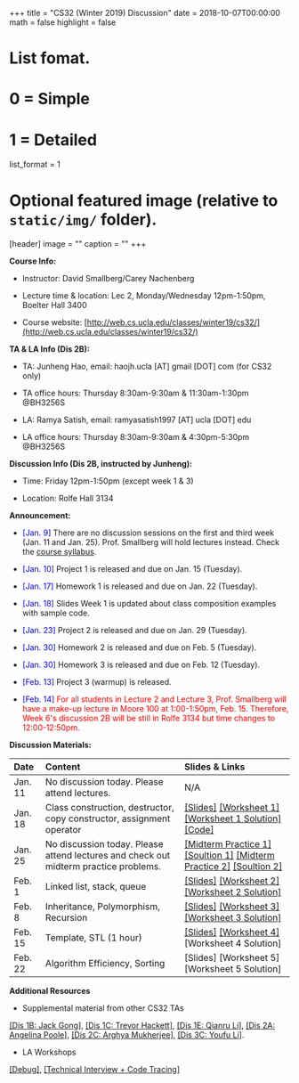 +++
title = "CS32 (Winter 2019) Discussion"
date = 2018-10-07T00:00:00
math = false
highlight = false

# List fomat.
#   0 = Simple
#   1 = Detailed
list_format = 1

# Optional featured image (relative to `static/img/` folder).
[header]
image = ""
caption = ""
+++

**Course Info:**

* Instructor: David Smallberg/Carey Nachenberg

* Lecture time & location: Lec 2, Monday/Wednesday 12pm-1:50pm, Boelter Hall 3400

* Course website: [http://web.cs.ucla.edu/classes/winter19/cs32/](http://web.cs.ucla.edu/classes/winter19/cs32/)

**TA & LA Info (Dis 2B):**

* TA: Junheng Hao, email: haojh.ucla [AT] gmail [DOT] com (for CS32 only)

* TA office hours: Thursday 8:30am-9:30am & 11:30am-1:30pm @BH3256S

* LA: Ramya Satish, email: ramyasatish1997 [AT] ucla [DOT] edu

* LA office hours: Thursday 8:30am-9:30am & 4:30pm-5:30pm @BH3256S

**Discussion Info (Dis 2B, instructed by Junheng):**

* Time: Friday 12pm-1:50pm (except week 1 & 3)

* Location: Rolfe Hall 3134

**Announcement:**

* <span style="color:blue">\[Jan. 9\]</span> There are no discussion sessions on the first and third week (Jan. 11 and Jan. 25). Prof. Smallberg will hold lectures instead. Check the [course syllabus](http://web.cs.ucla.edu/classes/winter19/cs32/).

* <span style="color:blue">\[Jan. 10\]</span> Project 1 is released and due on Jan. 15 (Tuesday).

* <span style="color:blue">\[Jan. 17\]</span> Homework 1 is released and due on Jan. 22 (Tuesday).

* <span style="color:blue">\[Jan. 18\]</span> Slides Week 1 is updated about class composition examples with sample code.

* <span style="color:blue">\[Jan. 23\]</span> Project 2 is released and due on Jan. 29 (Tuesday). 

* <span style="color:blue">\[Jan. 30\]</span> Homework 2 is released and due on Feb. 5 (Tuesday).

* <span style="color:blue">\[Jan. 30\]</span> Homework 3 is released and due on Feb. 12 (Tuesday).

* <span style="color:blue">\[Feb. 13\]</span> Project 3 (warmup) is released.

* <span style="color:blue">\[Feb. 14\]</span> <span style="color:red">For all students in Lecture 2 and Lecture 3, Prof. Smallberg will have a make-up lecture in Moore 100 at 1:00-1:50pm, Feb. 15. Therefore, Week 6's discussion 2B will be still in Rolfe 3134 but time changes to 12:00-12:50pm. </span>

**Discussion Materials:**

|  Date |                        Content                      |          Slides & Links            |
|:------|:----------------------------------------------------|:-----------------------------------|
| Jan. 11 | No discussion today. Please attend lectures. | N/A |
| Jan. 18 | Class construction, destructor, copy constructor, assignment operator | [\[Slides\]](https://www.haojunheng.com/files/cs32-w19/CS32_dis_week2.pdf)  [\[Worksheet 1\]](https://www.haojunheng.com/files/cs32-w19/worksheet1.pdf) [\[Worksheet 1 Solution\]](https://www.haojunheng.com/files/cs32-w19/worksheet1-solution.pdf) [\[Code\]](https://www.haojunheng.com/files/cs32-w19/sample_code_week2.zip) |
| Jan. 25 | No discussion today. Please attend lectures and check out midterm practice problems. | [\[Midterm Practice 1\]](http://web.cs.ucla.edu/classes/winter19/cs32/Sampleproblems/ChangMidterm1Practice.pdf) [\[Soultion 1\]](http://web.cs.ucla.edu/classes/winter19/cs32/Sampleproblems/ChangMidterm1PracticeSolution.pdf) [\[Midterm Practice 2\]](http://web.cs.ucla.edu/classes/winter19/cs32/Sampleproblems/ChoiMidterm1Practice.pdf) [\[Soultion 2\]](http://web.cs.ucla.edu/classes/winter19/cs32/Sampleproblems/ChoiMidterm1PracticeSolution.pdf) |
| Feb. 1  | Linked list, stack, queue  | [\[Slides\]](https://www.haojunheng.com/files/cs32-w19/CS32_dis_week4.pdf) [\[Worksheet 2\]](https://www.haojunheng.com/files/cs32-w19/worksheet2.pdf) [\[Worksheet 2 Solution\]](https://www.haojunheng.com/files/cs32-w19/worksheet2-solution.pdf) |
| Feb. 8  | Inheritance, Polymorphism, Recursion  | [\[Slides\]](https://www.haojunheng.com/files/cs32-w19/CS32_dis_week5.pdf) [\[Worksheet 3\]](https://www.haojunheng.com/files/cs32-w19/worksheet3.pdf) [\[Worksheet 3 Solution\]](https://www.haojunheng.com/files/cs32-w19/worksheet3-solution.pdf) |
| Feb. 15 | Template, STL (1 hour) | [\[Slides\]]((https://www.haojunheng.com/files/cs32-w19/CS32_dis_week6.pdf)) [\[Worksheet 4\]](https://www.haojunheng.com/files/cs32-w19/worksheet4.pdf) \[Worksheet 4 Solution\] | 
| Feb. 22 | Algorithm Efficiency, Sorting | \[Slides\] \[Worksheet 5\] \[Worksheet 5 Solution\]|


**Additional Resources**

* Supplemental material from other CS32 TAs

[\[Dis 1B: Jack Gong\]](https://drive.google.com/drive/folders/1DkTdV62hpS057MV2zKkehglvs9b0LuFT), 
[\[Dis 1C: Trevor Hackett\]](https://drive.google.com/drive/folders/1hYW5Jmkz5bjdr5YaKpoq8HTEQV8Upg4x), 
[\[Dis 1E: Qianru Li\]](https://drive.google.com/drive/folders/1CT-kBNJlQ9RwyTfuQRaiKNyMU53nGeXL),
[\[Dis 2A: Angelina Poole\]](https://sites.google.com/g.ucla.edu/angelinapoole),
[\[Dis 2C: Arghya Mukherjee\]](https://drive.google.com/drive/folders/1Am4bUoxWz5eJkPaUncYPnXzglCsCOATk),
[\[Dis 3C: Youfu Li\]](http://web.cs.ucla.edu/~youfuli/teaching/winter19/index.html).

* LA Workshops

[\[Debug\]](https://github.com/kristielim/debugging_workshop), [\[Technical Interview + Code Tracing\]](http://web.cs.ucla.edu/classes/winter19/cs32/Workshops/wk3interviewtracing.pdf)



